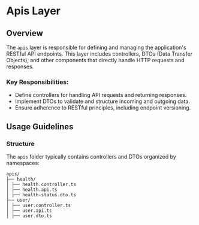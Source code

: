 # Apis Layer

## Overview
The `apis` layer is responsible for defining and managing the application's RESTful API endpoints. This layer includes controllers, DTOs (Data Transfer Objects), and other components that directly handle HTTP requests and responses.

### Key Responsibilities:
- Define controllers for handling API requests and returning responses.
- Implement DTOs to validate and structure incoming and outgoing data.
- Ensure adherence to RESTful principles, including endpoint versioning.

## Usage Guidelines

### Structure
The `apis` folder typically contains controllers and DTOs organized by namespaces:
```
apis/
├── health/
│ ├── health.controller.ts
│ ├── health.api.ts
│ ├── health-status.dto.ts
├── user/
│ ├── user.controller.ts
│ ├── user.api.ts
│ ├── user.dto.ts
```
